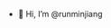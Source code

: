 - 👋 Hi, I’m @runminjiang

  
<!---
runminjiang/runminjiang is a ✨ special ✨ repository because its `README.md` (this file) appears on your GitHub profile.
You can click the Preview link to take a look at your changes.
--->
